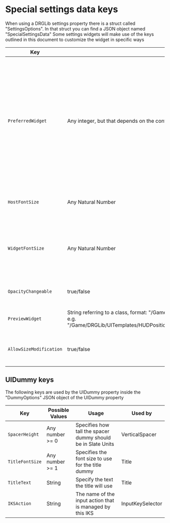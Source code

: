# Special settings data keys
When using a DRGLib settings property there is a struct called "SettingsOptions". In that struct you can find a JSON object named "SpecialSettingsData"
Some settings widgets will make use of the keys outlined in this document to customize the widget in specific ways

| Key | Possible Values | Usage | Used by |
| --- | --- | --- | --- |
| `PreferredWidget` | Any integer, but that depends on the context. For instance, preferring a slider to a spinbox for a float | • For "IntProperties", "0" will force a spinbox and "1" will force a slider. Note that if the integer is unbounded a spinbox will be picked regardless</br>• For "FloatProperties", "0" will force a spinbox and "1" will force a slider. Note that if the float is unbounded a spinbox will be picked regardless | FloatProperty</br>IntProperty |
| `HostFontSize` | Any Natural Number | Used to override the hosts font size, if it has a title for the widget | ExpandingHost</br>HorizontalHost</br>VerticalHost |
| `WidgetFontSize` | Any Natural Number | Used to override the font size of the widget, if it has any text | FloatSliderWidget</br>FloatSpinboxWidget</br>IntSliderWidget</br>IntSpinboxWidget</br>InputKeySelector</br>AnchorDataWidget</br>ByteWidget</br>ColorWidget</br>StringWidget |
| `OpacityChangeable` | true/false | Decides whether the user is permitted to edit the color opacity | ColorProperty |
| `PreviewWidget` | String referring to a class, format: "/Game/%path%/%classname%.%classname%_C</br>e.g. "/Game/DRGLib/UITemplates/HUDPositionSelector/LIB_W_HUDPosDefaultPreview.LIB_W_HUDPosDefaultPreview_C" | Defines a "Preview Widget" for the position selector widget | AnchorDataProperty |
| `AllowSizeModification` | true/false | Decides whether the user is allowed to modify the size of the anchor slot | AnchorDataProperty |

## UIDummy keys

The following keys are used by the UIDummy property inside the "DummyOptions" JSON object of the UIDummy property

| Key | Possible Values | Usage | Used by | 
| --- | --- | --- | --- |
| `SpacerHeight` | Any number >= 0 | Specifies how tall the spacer dummy should be in Slate Units | VerticalSpacer |
| `TitleFontSize` | Any number >= 1 | Specifies the font size to use for the title dummy | Title |
| `TitleText` | String | Specify the text the title will use | Title |
| `IKSAction` | String | The name of the input action that is managed by this IKS | InputKeySelector |
